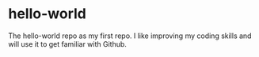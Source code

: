 # hello-world
The hello-world repo as my first repo. I like improving my coding skills and will use it to get familiar with Github.
